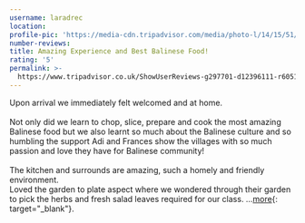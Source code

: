 ```yaml
---
username: laradrec
location:
profile-pic: 'https://media-cdn.tripadvisor.com/media/photo-l/14/15/51/11/laradrec.jpg'
number-reviews:
title: Amazing Experience and Best Balinese Food!
rating: '5'
permalink: >-
  https://www.tripadvisor.co.uk/ShowUserReviews-g297701-d12396111-r605155484-Tresna_Bali_Cooking_School-Ubud_Gianyar_Bali.html
---
```


Upon arrival we immediately felt welcomed and at home.<br><br>Not only did we learn to chop, slice, prepare and cook the most amazing Balinese food but we also learnt so much about the Balinese culture and so humbling the support Adi and Frances show the villages with so much passion and love they have for Balinese community! <br><br>The kitchen and surrounds are amazing, such a homely and friendly environment.<br>Loved the garden to plate aspect where we wondered through their garden to pick the herbs and fresh salad leaves required for our class. …[more](https://www.tripadvisor.co.uk/ShowUserReviews-g297701-d12396111-r605155484-Tresna_Bali_Cooking_School-Ubud_Gianyar_Bali.html){: target="_blank"}.